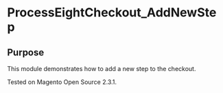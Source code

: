 # ProcessEightCheckout_AddNewStep

## Purpose

This module demonstrates how to add a new step to the checkout.

Tested on Magento Open Source 2.3.1.
